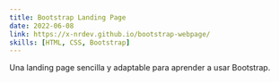 ```yaml
---
title: Bootstrap Landing Page
date: 2022-06-08
link: https://x-nrdev.github.io/bootstrap-webpage/
skills: [HTML, CSS, Bootstrap]
---
```


Una landing page sencilla y adaptable para aprender a usar Bootstrap.